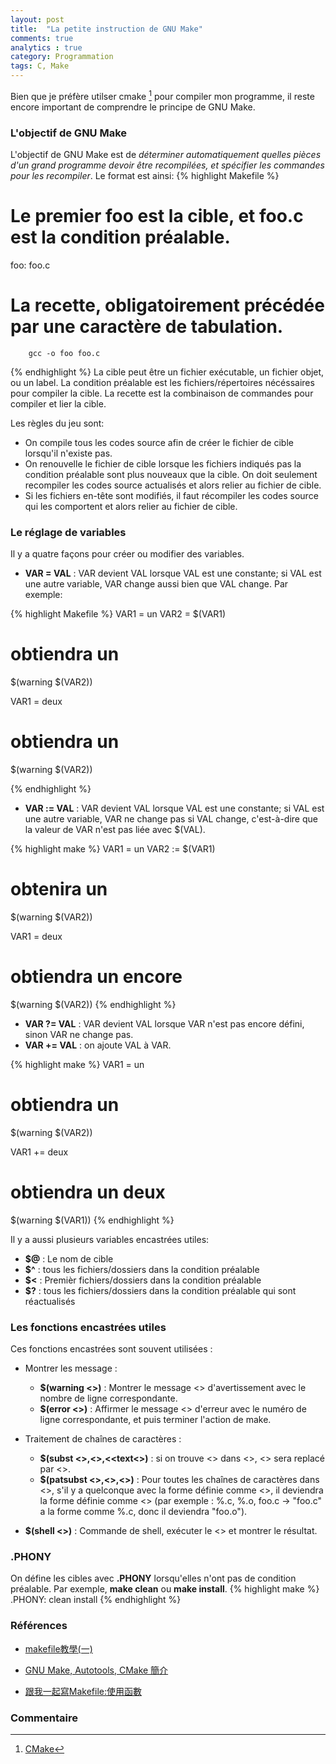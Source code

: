 ```yaml
---
layout: post
title:  "La petite instruction de GNU Make"
comments: true
analytics : true
category: Programmation
tags: C, Make
---
```


Bien que je préfère utilser cmake [^1] pour compiler mon programme, 
il reste encore important de comprendre le principe de GNU Make.

### L'objectif de GNU Make ###
L'objectif de GNU Make est de *déterminer automatiquement quelles pièces d'un grand programme devoir être recompilées,
et spécifier les commandes pour les recompiler*.
Le format est ainsi:
{% highlight Makefile %}
# Le premier foo est la cible, et foo.c est la condition préalable.
foo: foo.c
# La recette, obligatoirement précédée par une caractère de tabulation.
        gcc -o foo foo.c        
{% endhighlight %}
La cible peut être un fichier exécutable, un fichier objet, ou un label.
La condition préalable est les fichiers/répertoires nécéssaires pour compiler la cible.
La recette est la combinaison de commandes pour compiler et lier la cible.

Les règles du jeu sont:

- On compile tous les codes source afin de créer le fichier de cible lorsqu'il n'existe pas.  
- On renouvelle le fichier de cible lorsque les fichiers indiqués pas la condition préalable sont plus nouveaux que la cible.
On doit seulement recompiler les codes source actualisés et alors relier au fichier de cible.  
- Si les fichiers en-tête sont modifiés, il faut récompiler les codes source qui les comportent et alors relier au fichier de cible.  

### Le réglage de variables ###
Il y a quatre façons pour créer ou modifier des variables.

- **VAR = VAL** : VAR devient VAL lorsque VAL est une constante; si VAL est une autre variable, VAR change aussi bien que VAL change. Par exemple:

{% highlight Makefile %}
VAR1 = un
VAR2 = $(VAR1)

# obtiendra un
$(warning $(VAR2))

VAR1 = deux

# obtiendra un
$(warning $(VAR2))

{% endhighlight %}


- **VAR := VAL** : VAR devient VAL lorsque VAL est une constante; si VAL est une autre variable, VAR ne change pas si VAL change,
c'est-à-dire que la valeur de VAR n'est pas liée avec $(VAL).

{% highlight make %}
VAR1 = un
VAR2 := $(VAR1)

# obtenira un
$(warning $(VAR2))

VAR1 = deux

# obtiendra un encore
$(warning $(VAR2))
{% endhighlight %}

- **VAR ?= VAL** : VAR devient VAL lorsque VAR n'est pas encore défini, sinon VAR ne change pas.  
- **VAR += VAL** : on ajoute VAL à VAR.

{% highlight make %}
VAR1 = un

# obtiendra un
$(warning $(VAR2))

VAR1 += deux

# obtiendra un deux
$(warning $(VAR1))
{% endhighlight %}


Il y a aussi plusieurs variables encastrées utiles:

- **$@** : Le nom de cible  
- **$^** : tous les fichiers/dossiers dans la condition préalable  
- **$<** : Premièr fichiers/dossiers dans la condition préalable  
- **$?** : tous les fichiers/dossiers dans la condition préalable qui sont réactualisés  

### Les fonctions encastrées utiles ###
Ces fonctions encastrées sont souvent utilisées :

- Montrer les message :
  + **$(warning <<Message>>)** : Montrer le message <<Message>> d'avertissement avec le nombre de ligne correspondante.
  + **$(error <<Message>>)** : Affirmer le message <<Message>> d'erreur avec le numéro de ligne correspondante, 
et puis terminer l'action de make.

- Traitement de chaînes de caractères :
  + **$(subst <<from>>,<<to>>,<<text<>)** : si on trouve <<from>> dans <<text>>, <<from>> sera replacé par <<to>>.
  + **$(patsubst <<pattern>>,<<replacement>>,<<text>>)** : Pour toutes les chaînes de caractères dans <<text>>,
s'il y a quelconque avec la forme définie comme <<pattern>>,
il deviendra la forme définie comme <<replacement>> 
(par exemple : %.c, %.o, foo.c ->  "foo.c" a la forme comme %.c, donc il deviendra "foo.o").

- **$(shell <<commande>>)** : Commande de shell, exécuter le <<commande>> et montrer le résultat.

### .PHONY ###

On défine les cibles avec **.PHONY** lorsqu'elles n'ont pas de condition préalable.
Par exemple, **make clean** ou **make install**.
{% highlight make %}
.PHONY: clean install
{% endhighlight %}


### Références ###
- [makefile教學(一)](http://jeff71321.pixnet.net/blog/post/92143030-makefile%E6%95%99%E5%AD%B8%28%E4%B8%80%29)

- [GNU Make, Autotools, CMake 簡介](http://fr.slideshare.net/zzz00072/gnu-make-autotools-cmake)

- [跟我一起寫Makefile:使用函數](http://wiki.ubuntu.org.cn/index.php?title=%E8%B7%9F%E6%88%91%E4%B8%80%E8%B5%B7%E5%86%99Makefile:%E4%BD%BF%E7%94%A8%E5%87%BD%E6%95%B0&variant=zh-tw)


### Commentaire ###
[^1]: [CMake](https://cmake.org/)
